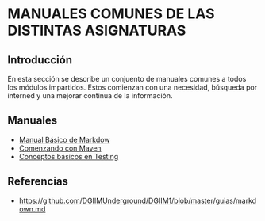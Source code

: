 # MANUALES COMUNES DE LAS DISTINTAS ASIGNATURAS

## Introducción

 En esta sección se describe un conjuento de manuales comunes a todos los módulos impartidos. Estos comienzan con una necesidad, búsqueda por interned y una mejorar continua de la información.

## Manuales

 - [Manual Básico de Markdow](MARKDOWN.md)
 - [Comenzando con Maven](MAVEN.md)
 - [Conceptos básicos en Testing](TEST.md)

## Referencias

 - https://github.com/DGIIMUnderground/DGIIM1/blob/master/guias/markdown.md

